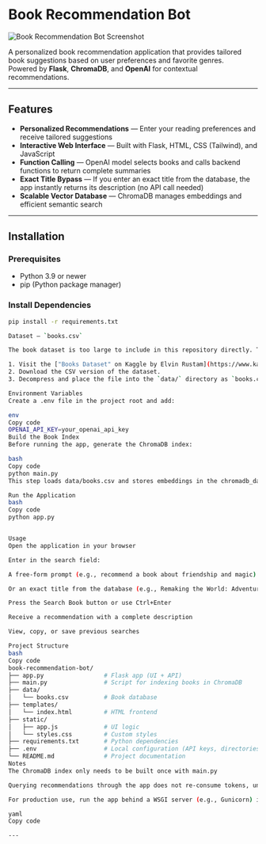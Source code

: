# Book Recommendation Bot

![Book Recommendation Bot Screenshot](assets/screenshot.png)

A personalized book recommendation application that provides tailored book suggestions based on user preferences and favorite genres.  
Powered by **Flask**, **ChromaDB**, and **OpenAI** for contextual recommendations.

---

## Features

- **Personalized Recommendations** — Enter your reading preferences and receive tailored suggestions  
- **Interactive Web Interface** — Built with Flask, HTML, CSS (Tailwind), and JavaScript  
- **Function Calling** — OpenAI model selects books and calls backend functions to return complete summaries  
- **Exact Title Bypass** — If you enter an exact title from the database, the app instantly returns its description (no API call needed)  
- **Scalable Vector Database** — ChromaDB manages embeddings and efficient semantic search  

---

## Installation

### Prerequisites
- Python 3.9 or newer  
- pip (Python package manager)

### Install Dependencies
```bash
pip install -r requirements.txt

Dataset – `books.csv`

The book dataset is too large to include in this repository directly. To run the project, please download it manually:

1. Visit the ["Books Dataset" on Kaggle by Elvin Rustam](https://www.kaggle.com/datasets/elvinrustam/books-dataset).  
2. Download the CSV version of the dataset.  
3. Decompress and place the file into the `data/` directory as `books.csv`.

Environment Variables
Create a .env file in the project root and add:

env
Copy code
OPENAI_API_KEY=your_openai_api_key
Build the Book Index
Before running the app, generate the ChromaDB index:

bash
Copy code
python main.py
This step loads data/books.csv and stores embeddings in the chromadb_data/ folder.

Run the Application
bash
Copy code
python app.py


Usage
Open the application in your browser

Enter in the search field:

A free-form prompt (e.g., recommend a book about friendship and magic)

Or an exact title from the database (e.g., Remaking the World: Adventures in Engineering)

Press the Search Book button or use Ctrl+Enter

Receive a recommendation with a complete description

View, copy, or save previous searches

Project Structure
bash
Copy code
book-recommendation-bot/
├── app.py                 # Flask app (UI + API)
├── main.py                # Script for indexing books in ChromaDB
├── data/
│   └── books.csv          # Book database
├── templates/
│   └── index.html         # HTML frontend
├── static/
│   ├── app.js             # UI logic
│   └── styles.css         # Custom styles
├── requirements.txt       # Python dependencies
├── .env                   # Local configuration (API keys, directories)
└── README.md              # Project documentation
Notes
The ChromaDB index only needs to be built once with main.py

Querying recommendations through the app does not re-consume tokens, unless new embeddings are created

For production use, run the app behind a WSGI server (e.g., Gunicorn) instead of Flask’s development server

yaml
Copy code

---